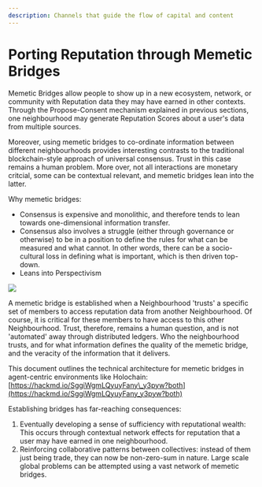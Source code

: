 ```yaml
---
description: Channels that guide the flow of capital and content
---
```


# Porting Reputation through Memetic Bridges

Memetic Bridges allow people to show up in a new ecosystem, network, or community with Reputation data they may have earned in other contexts. Through the Propose-Consent mechanism explained in previous sections, one neighbourhood may generate Reputation Scores about a user's data from multiple sources. 

Moreover, using memetic bridges to co-ordinate information between different neighbourhoods provides interesting contrasts to the traditional blockchain-style approach of universal consensus. Trust in this case remains a human problem. More over, not all interactions are monetary critcial, some can be contextual relevant, and memetic bridges lean into the latter. 

Why memetic bridges:

* Consensus is expensive and monolithic, and therefore tends to lean towards one-dimensional information transfer. 
* Consensus also involves a struggle \(either through governance or otherwise\) to be in a position to define the rules for what can be measured and what cannot. In other words, there can be a socio-cultural loss in defining what is important, which is then driven top-down.
* Leans into Perspectivism

![](https://docs.google.com/drawings/u/0/d/shHte9h9W46ClenUo-yzYbQ/image?w=454&h=211&rev=212&ac=1&parent=1XDgOlqlhmbIPoqrI2v3Ap8wdk1yDAMWWIUSKz1VT6lQ)

A memetic bridge is established when a Neighbourhood 'trusts' a specific set of members to access reputation data from another Neighbourhood. Of course, it is critical for these members to have access to this other Neighbourhood. Trust, therefore, remains a human question, and is not 'automated' away through distributed ledgers. Who the neighbourhood trusts, and for what information defines the quality of the memetic bridge, and the veracity of the information that it delivers.

This document outlines the technical architecture for memetic bridges in agent-centric environments like Holochain: [https://hackmd.io/SggiWgmLQyuyFany\_y3pyw?both](https://hackmd.io/SggiWgmLQyuyFany_y3pyw?both)

Establishing bridges has far-reaching consequences:

1. Eventually developing a sense of sufficiency with reputational wealth: This occurs through contextual network effects for reputation that a user may have earned in one neighbourhood.
2. Reinforcing collaborative patterns between collectives: instead of them just being trade, they can now be non-zero-sum in nature. Large scale global problems can be attempted using a vast network of memetic bridges.  















